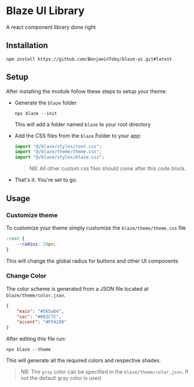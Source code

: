 # Blaze UI Library

A react component library done right

## Installation

```shell
npm install https://github.com/BenjaminToby/blaze-ui.git#latest
```

## Setup

After installing the module follow these steps to setup your theme:

-   Generate the `blaze` folder

    ```shell
    npx blaze --init
    ```

    This will add a folder named `blaze` to your root directory

-   Add the CSS files from the `blaze` Folder to your app:

    ```javascript
    import "@/blaze/styles/root.css";
    import "@/blaze/theme/theme.css";
    import "@/blaze/styles/blaze.css";
    ```

    > NB: All other custom css files should come after this code block.

-   That's it. You're set to go.

## Usage

### Customize theme

To customize your theme simply customize the `blaze/theme/theme.css` file

```css
:root {
    --radius: 20px;
}
```

This will change the global radius for buttons and other UI components

### Change Color

The color scheme is generated from a JSON file located at `blaze/theme/color.json`.

```json
{
    "main": "#565ab4",
    "sec": "#002C7C",
    "accent": "#FFA200"
}
```

After editing this file run:

```shell
npx blaze --theme
```

This will generate all the required colors and respective shades.

> NB: The `gray` color can be specified in the `blaze/theme/color.json`. If not the default gray color is used
